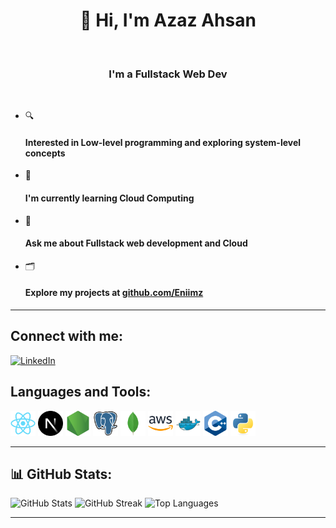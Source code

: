 <h1 align="center">👋 Hi, I'm Azaz Ahsan</h1><br>  
<h3 align="center">I'm a Fullstack Web Dev</h3><br>  


- 🔍 <h4>Interested in <strong>Low-level programming</strong> and exploring system-level concepts</h4>
- 🧩 <h4>I'm currently learning <strong>Cloud Computing</strong></h4>
- 💬 <h4>Ask me about <strong>Fullstack web development</strong> and <strong>Cloud</strong></h4>
- 🗂️ <h4>Explore my projects at <a href="https://github.com/Eniimz">github.com/Eniimz</a></h4>


---

## Connect with me:
<a href="https://www.linkedin.com/in/your-profile/" target="_blank">
  <img src="https://img.shields.io/badge/LinkedIn-0077B5?style=for-the-badge&logo=linkedin&logoColor=white" alt="LinkedIn" />
</a>

## Languages and Tools:
<p align="left">
  <img src="https://raw.githubusercontent.com/devicons/devicon/master/icons/react/react-original.svg" alt="React" width="40" height="40" />
  <img src="https://raw.githubusercontent.com/devicons/devicon/master/icons/nextjs/nextjs-original.svg" alt="Next.js" width="40" height="40" />
  <img src="https://raw.githubusercontent.com/devicons/devicon/master/icons/nodejs/nodejs-original.svg" alt="Node.js" width="40" height="40" />
  <img src="https://raw.githubusercontent.com/devicons/devicon/master/icons/postgresql/postgresql-original.svg" alt="PostgreSQL" width="40" height="40" />
  <img src="https://raw.githubusercontent.com/devicons/devicon/master/icons/mongodb/mongodb-original.svg" alt="MongoDB" width="40" height="40" />
  <img src="https://raw.githubusercontent.com/devicons/devicon/master/icons/amazonwebservices/amazonwebservices-original-wordmark.svg" alt="AWS" width="40" height="40" />
  <img src="https://raw.githubusercontent.com/devicons/devicon/master/icons/docker/docker-original.svg" alt="Docker" width="40" height="40" />
  <img src="https://raw.githubusercontent.com/devicons/devicon/master/icons/cplusplus/cplusplus-original.svg" alt="C++" width="40" height="40" />
  <img src="https://raw.githubusercontent.com/devicons/devicon/master/icons/python/python-original.svg" alt="Python" width="40" height="40" />
</p>


---

## 📊 GitHub Stats:
<p align="left">
  <img src="https://github-readme-stats.vercel.app/api?username=Eniimz&theme=dark&hide_border=false&include_all_commits=true&count_private=false" alt="GitHub Stats" />
  <img src="https://github-readme-streak-stats.herokuapp.com/?user=Eniimz&theme=dark&hide_border=false" alt="GitHub Streak" />
  <img src="https://github-readme-stats.vercel.app/api/top-langs/?username=Eniimz&theme=dark&hide_border=false&include_all_commits=true&count_private=false&layout=compact" alt="Top Languages" />
</p>

---
